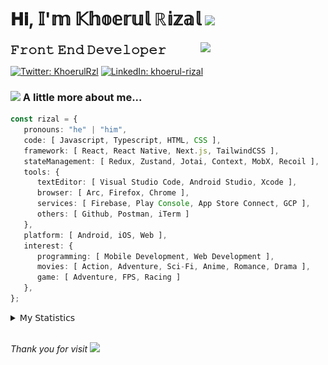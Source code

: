 <h1> 𝐇𝐢, 𝕀'𝕞 𝕂𝕙𝕠𝕖𝕣𝕦𝕝 ℝ𝕚𝕫𝕒𝕝 <img src="https://media.giphy.com/media/mGcNjsfWAjY5AEZNw6/giphy.gif" width="50"></h1>
<img align='right' src="https://media.giphy.com/media/v1.Y2lkPTc5MGI3NjExOWI2ajR2NGJubzBsZHFuaHMwajRrcDNsNXJwOG8yb3F0NjhkNXF4OSZlcD12MV9pbnRlcm5hbF9naWZfYnlfaWQmY3Q9cw/fkZukR450RQ1qnGaq9/giphy.gif" width="200">
<strong style="font-size:20px;">𝙵𝚛𝚘𝚗𝚝 𝙴𝚗𝚍 𝙳𝚎𝚟𝚎𝚕𝚘𝚙𝚎𝚛</strong>
</p></em>

[![Twitter: KhoerulRzl](https://img.shields.io/twitter/follow/KhoerulRzl?style=social)](https://twitter.com/KhoerulRzl)
[![LinkedIn: khoerul-rizal](https://img.shields.io/badge/khoerul--rizal-blue?style=flat-square&logo=Linkedin&logoColor=white&link=https://www.linkedin.com/in/khoerul-rizal/)](https://www.linkedin.com/in/khoerul-rizal/)

### <img src="https://media.giphy.com/media/VgCDAzcKvsR6OM0uWg/giphy.gif" width="50"> A little more about me...

```typescript
const rizal = {
   pronouns: "he" | "him",
   code: [ Javascript, Typescript, HTML, CSS ],
   framework: [ React, React Native, Next.js, TailwindCSS ],
   stateManagement: [ Redux, Zustand, Jotai, Context, MobX, Recoil ],
   tools: {
      textEditor: [ Visual Studio Code, Android Studio, Xcode ],
      browser: [ Arc, Firefox, Chrome ],
      services: [ Firebase, Play Console, App Store Connect, GCP ],
      others: [ Github, Postman, iTerm ]
   },
   platform: [ Android, iOS, Web ],
   interest: {
      programming: [ Mobile Development, Web Development ],
      movies: [ Action, Adventure, Sci-Fi, Anime, Romance, Drama ],
      game: [ Adventure, FPS, Racing ]
   },
};
```

<details>
  <summary>𝖬𝗒 𝖲𝗍𝖺𝗍𝗂𝗌𝗍𝗂𝖼𝗌</summary><br/>
   
<!--START_SECTION:waka-->
![Code Time](http://img.shields.io/badge/Code%20Time-140%20hrs%2020%20mins-blue)

![Profile Views](http://img.shields.io/badge/Profile%20Views-0-blue)

**🐱 My GitHub Data** 

> 📦 161.5 kB Used in GitHub's Storage 
 > 
> 🏆 683 Contributions in the Year 2024
 > 
> 💼 Opted to Hire
 > 
> 📜 31 Public Repositories 
 > 
> 🔑 6 Private Repositories 
 > 
**I'm an Early 🐤** 

```text
🌞 Morning                9682 commits        █████████░░░░░░░░░░░░░░░░   34.88 % 
🌆 Daytime                12175 commits       ███████████░░░░░░░░░░░░░░   43.86 % 
🌃 Evening                5779 commits        █████░░░░░░░░░░░░░░░░░░░░   20.82 % 
🌙 Night                  124 commits         ░░░░░░░░░░░░░░░░░░░░░░░░░   00.45 % 
```
📅 **I'm Most Productive on Tuesday** 

```text
Monday                   5557 commits        █████░░░░░░░░░░░░░░░░░░░░   20.02 % 
Tuesday                  6153 commits        ██████░░░░░░░░░░░░░░░░░░░   22.16 % 
Wednesday                4572 commits        ████░░░░░░░░░░░░░░░░░░░░░   16.47 % 
Thursday                 5363 commits        █████░░░░░░░░░░░░░░░░░░░░   19.32 % 
Friday                   4015 commits        ████░░░░░░░░░░░░░░░░░░░░░   14.46 % 
Saturday                 906 commits         █░░░░░░░░░░░░░░░░░░░░░░░░   03.26 % 
Sunday                   1194 commits        █░░░░░░░░░░░░░░░░░░░░░░░░   04.30 % 
```


📊 **This Week I Spent My Time On** 

```text
🕑︎ Time Zone: Asia/Jakarta

💬 Programming Languages: 
TypeScript               24 hrs 35 mins      ████████████░░░░░░░░░░░░░   48.11 % 
Other                    10 hrs 17 mins      █████░░░░░░░░░░░░░░░░░░░░   20.13 % 
JavaScript               6 hrs 2 mins        ███░░░░░░░░░░░░░░░░░░░░░░   11.81 % 
Figma Design             3 hrs 29 mins       ██░░░░░░░░░░░░░░░░░░░░░░░   06.83 % 
JSON                     3 hrs 21 mins       ██░░░░░░░░░░░░░░░░░░░░░░░   06.57 % 

🔥 Editors: 
VS Code                  37 hrs 18 mins      ██████████████████░░░░░░░   73.02 % 
Slack                    6 hrs 33 mins       ███░░░░░░░░░░░░░░░░░░░░░░   12.84 % 
Figma                    3 hrs 29 mins       ██░░░░░░░░░░░░░░░░░░░░░░░   06.83 % 
Terminal                 2 hrs 4 mins        █░░░░░░░░░░░░░░░░░░░░░░░░   04.04 % 
iTerm2                   1 hr 2 mins         █░░░░░░░░░░░░░░░░░░░░░░░░   02.04 % 

💻 Operating System: 
Mac                      51 hrs 6 mins       █████████████████████████   100.00 % 
```

**I Mostly Code in JavaScript** 

```text
JavaScript               41 repos            ██████████████████░░░░░░░   71.93 % 
TypeScript               9 repos             ████░░░░░░░░░░░░░░░░░░░░░   15.79 % 
Go                       2 repos             █░░░░░░░░░░░░░░░░░░░░░░░░   03.51 % 
Jupyter Notebook         1 repo              ░░░░░░░░░░░░░░░░░░░░░░░░░   01.75 % 
Java                     1 repo              ░░░░░░░░░░░░░░░░░░░░░░░░░   01.75 % 
```



**Timeline**

![Lines of Code chart](https://raw.githubusercontent.com/khoerulrizal/khoerulrizal/main/assets/bar_graph.png)


 Last Updated on 29/05/2024 00:42:45 UTC
<!--END_SECTION:waka-->
</details>
<br/>

<em>Thank you for visit</em> <img src="https://media.giphy.com/media/v1.Y2lkPTc5MGI3NjExcHdvNm1qZWtjaGw0ZjdwM3Z3NnY2dHlueTVuODBta2FiY20wM2YybSZlcD12MV9pbnRlcm5hbF9naWZfYnlfaWQmY3Q9cw/tV25tpdKqdFa9x81k2/giphy.gif" width="40">
